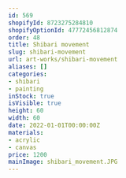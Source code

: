 ```yaml
---
id: 569
shopifyId: 8723275284810
shopifyOptionId: 47772456812874
order: 48
title: Shibari movement
slug: shibari-movement
url: art-works/shibari-movement
aliases: []
categories:
- shibari
- painting
inStock: true
isVisible: true
height: 60
width: 60
date: 2022-01-01T00:00:00Z
materials:
- acrylic
- canvas
price: 1200
mainImage: shibari_movement.JPG
---
```

